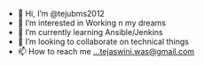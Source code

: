- 👋 Hi, I’m @tejubms2012
- 👀 I’m interested in Working n my dreams
- 🌱 I’m currently learning Ansible/Jenkins
- 💞️ I’m looking to collaborate on technical things
- 📫 How to reach me ...tejaswini.was@gmail.com

<!---
tejubms2012/tejubms2012 is a ✨ special ✨ repository because its `README.md` (this file) appears on your GitHub profile.
You can click the Preview link to take a look at your changes.
--->
